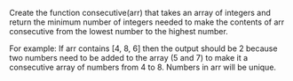 Create the function consecutive(arr) that takes an array of integers and return the minimum number of integers needed to
make the contents of arr consecutive from the lowest number to the highest number.

For example:
If arr contains [4, 8, 6] then the output should be 2 because two numbers need to be added to the array (5 and 7) to
make it a consecutive array of numbers from 4 to 8. Numbers in arr will be unique.